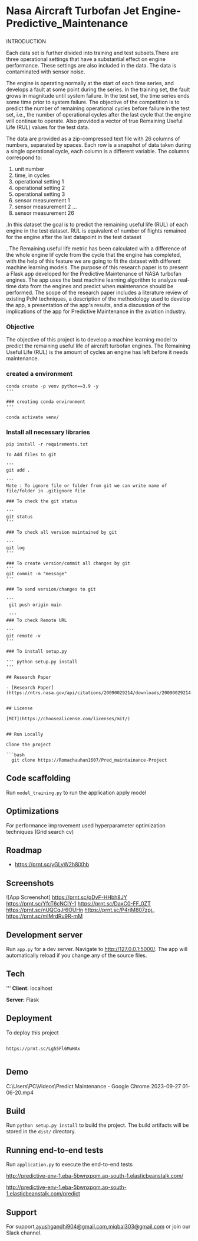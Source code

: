 # Nasa Aircraft Turbofan Jet Engine- Predictive_Maintenance

###

INTRODUCTION

Each data set is further divided into training and test subsets.There are three operational settings that have a substantial effect on engine performance. These settings are also included in the data. The data is contaminated with sensor noise.

The engine is operating normally at the start of each time series, and develops a fault at some point during the series. In the training set, the fault grows in magnitude until system failure. In the test set, the time series ends some time prior to system failure. The objective of the competition is to predict the number of remaining operational cycles before failure in the test set, i.e., the number of operational cycles after the last cycle that the engine will continue to operate. Also provided a vector of true Remaining Useful Life (RUL) values for the test data.

The data are provided as a zip-compressed text file with 26 columns of numbers, separated by spaces. Each row is a snapshot of data taken during a single operational cycle, each column is a different variable. The columns correspond to:
1) unit number
2) time, in cycles
3) operational setting 1
4) operational setting 2
5) operational setting 3
6) sensor measurement 1
7) sensor measurement 2
...
26) sensor measurement 26

.In this dataset the goal is to predict the remaining useful life (RUL) of each engine in the test dataset. RUL is equivalent of number of flights remained for the engine after the last datapoint in the test dataset

. The Remaining useful life metric has been calculated with a difference of the whole engine lif
cycle from the cycle that the engine has completed, with the help of this feature we are going to fit the dataset with different machine learning models.
The purpose of this research paper is to present a Flask app developed for the Predictive Maintenance of NASA turbofan engines. The app uses the best machine learning algorithm to analyze real-time data from the engines and predict when maintenance should be performed. The scope of the research paper includes a literature review of existing PdM techniques, a description of the methodology
used to develop the app, a presentation of the app's results, and a discussion of the implications of the app for Predictive Maintenance in the aviation industry.

### Objective
The objective of this project is to develop a machine learning model to predict the remaining useful life of aircraft turbofan engines. The Remaining Useful Life (RUL) is the amount of cycles an engine has left before it needs maintenance.

### created a environment
```
conda create -p venv python==3.9 -y
'''

### creating conda environment
'''

conda activate venv/
```
### Install all necessary libraries
```
pip install -r requirements.txt

To Add files to git 

''' 
git add . 

'''
Note : To ignore file or folder from git we can write name of file/folder in .gitignore file

### To check the git status

''' 
git status 
''' 

### To check all version maintained by git 

''' 
git log 
'''

### To create version/commit all changes by git 
''' 
git commit -m "message" 
'''

### To send version/changes to git

'''
 git push origin main

 '''
### To check Remote URL 

''' 
git remote -v 
'''

### To install setup.py

''' python setup.py install 
'''

## Research Paper

- [Research Paper](https://ntrs.nasa.gov/api/citations/20090029214/downloads/20090029214.pdf)


## License

[MIT](https://choosealicense.com/licenses/mit/)


## Run Locally

Clone the project

```bash
  git clone https://Romachauhan1607/Pred_maintainance-Project
```

## Code scaffolding
Run `model_training.py` to run the application apply model

## Optimizations

For performance improvement used hyperparameter optimization techniques (Grid search cv)

## Roadmap
- https://prnt.sc/yGLyW2h8iXhb


## Screenshots
![App Screenshot]
https://prnt.sc/qDvF-HHbh8JY
https://prnt.sc/YfcT6cNClY-1
https://prnt.sc/DaxC0-FF_0ZT
https://prnt.sc/nUQCqJr6OUHn
https://prnt.sc/P4rjM807zpj_
https://prnt.sc/mIMrdRu9R-mM

## Development server
Run `app.py` for a dev server. Navigate to http://127.0.0.1:5000/. The app will automatically reload if you change any of the source files.

## Tech
'''
**Client:** localhost

**Server:** Flask

## Deployment
To deploy this project 

```AWS Elasticbeanstalk

https://prnt.sc/Lg55Fl6MuHAx
 
```
## Demo
C:\Users\PC\Videos\Predict Maintenance - Google Chrome 2023-09-27 01-06-20.mp4

## Build
Run `python setup.py install` to build the project. The build artifacts will be stored in the `dist/` directory. 

## Running end-to-end tests
Run `application.py` to execute the end-to-end tests 

http://predictive-env-1.eba-5bwnxpqm.ap-south-1.elasticbeanstalk.com/

http://predictive-env-1.eba-5bwnxpqm.ap-south-1.elasticbeanstalk.com/predict

## Support

For support,ayushgandhi904@gmail.com,miqbal303@gmail.com or join our Slack channel.
